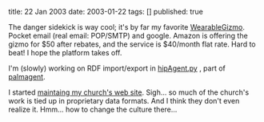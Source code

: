title: 22 Jan 2003
date: 2003-01-22
tags: []
published: true

The danger sidekick is way cool;
it's by far my favorite
<a href="http://dm93.org/z2001/WearableGizmo">WearableGizmo</a>.
Pocket email (real email: POP/SMTP) and google. Amazon
is offering the gizmo for $50 after rebates, and
the service is $40/month flat rate. Hard to beat!
I hope the platform takes off.

<p> <p> I'm (slowly) working on RDF import/export
in <a href="http://dev.w3.org/cvsweb/2001/palmagent/hipAgent.py">hipAgent.py</a> , part of <a href="http://dev.w3.org/cvsweb/2001/palmagent/">palmagent</a>.

<p> <p> I started <a href="http://www.fellowshipofgrace.org/2003/maint/maint.html">maintaing
my church's web site</a>. Sigh... so much of the
church's work is tied up in proprietary data formats.
And I think they don't even realize it. Hmm...
how to change the culture there...
